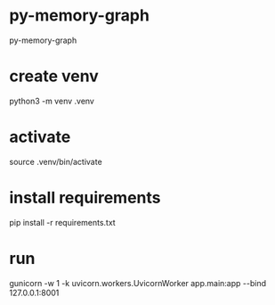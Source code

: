 # py-memory-graph
py-memory-graph

# create venv
python3 -m venv .venv

# activate
source .venv/bin/activate

# install requirements
pip install -r requirements.txt

# run
gunicorn -w 1 -k uvicorn.workers.UvicornWorker app.main:app --bind 127.0.0.1:8001